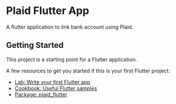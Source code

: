 # Plaid Flutter App

A flutter application to link bank account using Plaid.

## Getting Started

This project is a starting point for a Flutter application.

A few resources to get you started if this is your first Flutter project:

- [Lab: Write your first Flutter app](https://flutter.dev/docs/get-started/codelab)
- [Cookbook: Useful Flutter samples](https://flutter.dev/docs/cookbook)
- [Package: plaid_flutter](https://pub.dev/packages/plaid_flutter)
